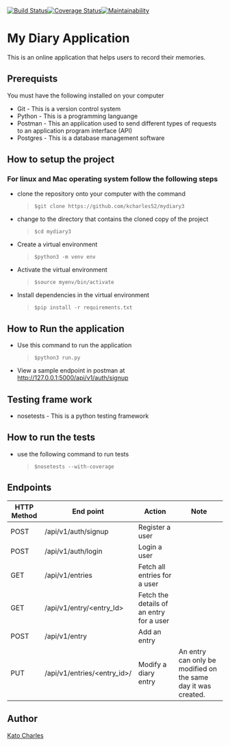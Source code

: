 [![Build Status](https://travis-ci.org/kcharles52/myDiary3.svg?branch=develop)](https://travis-ci.org/kcharles52/myDiary3)[![Coverage Status](https://coveralls.io/repos/github/kcharles52/myDiary3/badge.svg?branch=develop)](https://coveralls.io/github/kcharles52/myDiary3?branch=develop)[![Maintainability](https://api.codeclimate.com/v1/badges/8b6db8a4e63923bfaa4c/maintainability)](https://codeclimate.com/github/kcharles52/myDiary3/maintainability)
# My Diary Application
This is an online application that helps users to record their memories.

## Prerequists
You must have the following installed on your computer
* Git - This is a version control system
* Python - This is a programming languange
* Postman - This an application used to send different types of requests to an application program interface (API)
* Postgres - This is a database management software

## How to setup the project
### For linux and Mac operating system follow the following steps

* clone the repository onto your computer with the command
    >`$git clone https://github.com/kcharles52/mydiary3`
* change to the directory that contains the cloned copy of the project
    >`$cd mydiary3`
* Create a virtual environment
  > `$python3 -m venv env`
* Activate the virtual environment
  > `$source myenv/bin/activate`
* Install dependencies in the virtual environment
  > `$pip install -r requirements.txt`

##  How to Run the application
* Use this command to run the application
  > `$python3 run.py`
* View a sample endpoint in postman at http://127.0.0.1:5000/api/v1/auth/signup

## Testing frame work
* nosetests - This is a python testing framework

## How to run the tests
* use the following command to run tests
  > `$nosetests --with-coverage`


## Endpoints
HTTP Method      |End point                  |Action        |Note
-----------------|---------------------------|--------------|----------
POST | /api/v1/auth/signup                   |Register a user|
POST | /api/v1/auth/login                    |Login a user|
GET| /api/v1/entries                         |Fetch all entries for a user
GET | /api/v1/entry/<entry_Id>               |Fetch the details of an entry for a user |
POST | /api/v1/entry            |Add an entry|
PUT | /api/v1/entries/<entry_id>/            |Modify a diary entry|An entry can only be modified on the same day it was created.


## Author
[Kato Charles](https://github.com/kcharles52)
